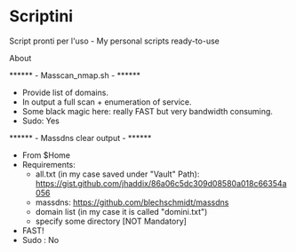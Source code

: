 # Scriptini
Script pronti per l'uso - My personal scripts ready-to-use

About

******  - Masscan_nmap.sh - ******
- Provide list of domains. 
- In output a full scan + enumeration of service. 
- Some black magic here: really FAST but very bandwidth consuming.
- Sudo: Yes

******  - Massdns clear output - ******
- From $Home
- Requirements:
  - all.txt (in my case saved under "Vault" Path): https://gist.github.com/jhaddix/86a06c5dc309d08580a018c66354a056
  - massdns: https://github.com/blechschmidt/massdns
  - domain list (in my case it is called "domini.txt")
  - specify some directory [NOT Mandatory]
- FAST!
- Sudo : No







